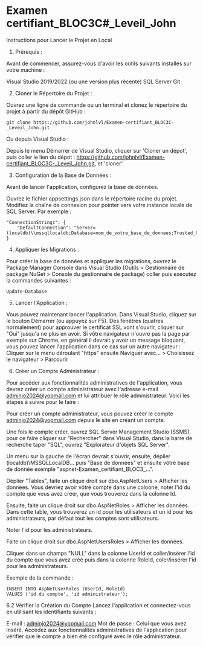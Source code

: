 # Examen certifiant_BLOC3C#_Leveil_John

Instructions pour Lancer le Projet en Local
1. Prérequis :
   
Avant de commencer, assurez-vous d'avoir les outils suivants installés sur votre machine :

Visual Studio 2019/2022 (ou une version plus récente)
SQL Server
Git

2. Cloner le Répertoire du Projet :
   
Ouvrez une ligne de commande ou un terminal et clonez le répertoire du projet à partir du dépôt GitHub :
```
git clone https://github.com/johnlvl/Examen-certifiant_BLOC3C-_Leveil_John.git
```
Ou depuis Visual Studio :

Depuis le menu Démarrer de Visual Studio, cliquer sur 'Cloner un dépot', puis coller le lien du dépot : https://github.com/johnlvl/Examen-certifiant_BLOC3C-_Leveil_John.git, et 'cloner'.

3. Configuration de la Base de Données :
   
Avant de lancer l'application, configurez la base de données.

Ouvrez le fichier appsettings.json dans le répertoire racine du projet.
Modifiez la chaîne de connexion pour pointer vers votre instance locale de SQL Server. Par exemple :
```
"ConnectionStrings": {
    "DefaultConnection": "Server=(localdb)\\mssqllocaldb;Database=nom_de_votre_base_de_donnees;Trusted_Connection=True;MultipleActiveResultSets=true"
}
```

4. Appliquer les Migrations :

Pour créer la base de données et appliquer les migrations, ouvrez le Package Manager Console dans Visual Studio (Outils > Gestionnaire de package NuGet > Console du gestionnaire de package) coller puis exécutez la commandes suivantes :
```
Update-Database
```

5. Lancer l'Application :
   
Vous pouvez maintenant lancer l'application. Dans Visual Studio, cliquez sur le bouton Démarrer (ou appuyez sur F5).
Des fenêtres (quatres normalement) pour approuver le certificat SSL vont s'ouvrir, cliquer sur "Oui" jusqu'a ne plus en avoir.
Si vôtre navigateur n'ouvre pas la page par exemple sur Chrome, en général il devrait y avoir un message bloquant, vous pouvez lancer l'application dans ce cas sur un autre navigateur :
Cliquer sur le menu déroulant "https" ensuite Naviguer avec... > Choisissez le navigateur > Parcourir

6. Créer un Compte Administrateur :

Pour accéder aux fonctionnalités administratives de l'application, vous devrez créer un compte administrateur avec l'adresse e-mail adminjo2024@yopmail.com et lui attribuer le rôle administrateur. 
Voici les étapes à suivre pour le faire :

Pour créer un compte administrateur, vous pouvez créer le compte adminjo2024@yopmail.com depuis le site en créant un compte.

Une fois le compte créer, ouvrez SQL Server Management Studio (SSMS), pour ce faire cliquer sur "Rechercher" dans Visual Studio, dans la barre de recherche taper "SQL", ouvrez "Explorateur d'objets SQL Server".

Un menu sur la gauche de l'écran devrait s'ouvrir, ensuite, déplier (localdb)\MSSQLLocalDB... puis "Base de données" et ensuite vôtre base de donnée exemple "aspnet-Examen_certifiant_BLOC3_...".

Déplier "Tables", faite un clique droit sur dbo.AspNetUsers > Afficher les données. Vous devriez avoir vôtre compte dans une coloone, noter l'id du compte que vous avez créer, que vous trouverez dans la colonne Id.

Ensuite, faite un clique droit sur dbo.AspNetRoles > Afficher les données. Dans cette table, vous trouverez un id pour les utilisateurs et un id pour les administrateurs, par défaut tout les comptes sont utilisateurs.

Noter l'id pour les administrateurs.

Faite un clique droit sur dbo.AspNetUsersRoles > Afficher les données.

Cliquer dans un champs "NULL" dans la colonne UserId et coller/insérer l'id du compte que vous avez créé puis dans la colonne RoleId, coler/insérer l'id pour les administrateurs.

Exemple de la commande :
```
INSERT INTO AspNetUserRoles (UserId, RoleId)
VALUES ('id du compte', 'id administrateur');
```

6.2 Vérifier la Création du Compte
Lancez l'application et connectez-vous en utilisant les identifiants suivants :

E-mail : adminjo2024@yopmail.com
Mot de passe : Celui que vous avez inséré.
Accédez aux fonctionnalités administratives de l'application pour vérifier que le compte a bien été configuré avec le rôle administrateur.

